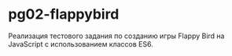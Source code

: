 # pg02-flappybird

Реализация тестового задания по созданию игры Flappy Bird на JavaScript с использованием классов ES6.
